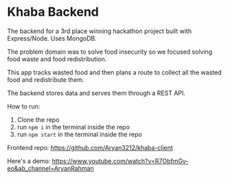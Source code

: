# Khaba Backend

The backend for a 3rd place winning hackathon project built with Express/Node. Uses MongoDB.

The problem domain was to solve food insecurity so we focused solving food waste and food redistribution.

This app tracks wasted food and then plans a route to collect all the wasted food and redistribute them.

The backend stores data and serves them through a REST API.

How to run:
1. Clone the repo
2. run `npm i` in the terminal inside the repo
3. run `npm start` in the terminal inside the repo

Frontend repo: https://github.com/Aryan3212/khaba-client

Here's a demo: https://www.youtube.com/watch?v=R7ObfmGv-eo&ab_channel=AryanRahman
